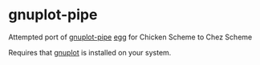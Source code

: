# gnuplot-pipe
Attempted port of [gnuplot-pipe](https://gitlab.com/montanari/gnuplot-pipe/-/tree/master) [egg](http://wiki.call-cc.org/eggref/5/gnuplot-pipe) for Chicken Scheme to Chez Scheme

Requires that [gnuplot](http://gnuplot.info/index.html) is installed on your system.
